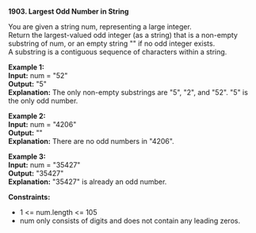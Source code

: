 **1903. Largest Odd Number in String**  

You are given a string num, representing a large integer.   
Return the largest-valued odd integer (as a string) that is a non-empty substring of num, or an empty string "" if no odd integer exists.  
A substring is a contiguous sequence of characters within a string.  

**Example 1:**  
**Input:** num = "52"  
**Output:** "5"  
**Explanation:** The only non-empty substrings are "5", "2", and "52". "5" is the only odd number.  

**Example 2:**  
**Input:** num = "4206"  
**Output:** ""  
**Explanation:** There are no odd numbers in "4206".  

**Example 3:**  
**Input:** num = "35427"  
**Output:** "35427"  
**Explanation:** "35427" is already an odd number.  

**Constraints:**  
- 1 <= num.length <= 105
- num only consists of digits and does not contain any leading zeros.